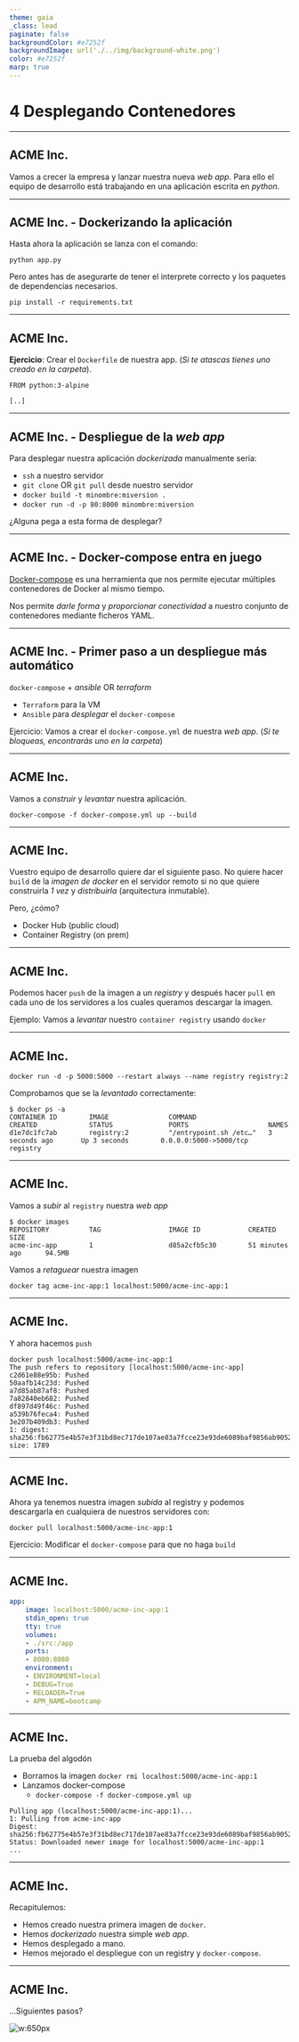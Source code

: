 ```yaml
---
theme: gaia
_class: lead
paginate: false
backgroundColor: #e7252f
backgroundImage: url('./../img/background-white.png')
color: #e7252f
marp: true
---
```

<!-- _backgroundImage: url('./../img/background-red.png') -->
<!-- _color: white -->

# 4 Desplegando Contenedores

---

## ACME Inc.

Vamos a crecer la empresa y lanzar nuestra nueva _web app_. Para ello el equipo de desarrollo está trabajando en una aplicación escrita en _python_.

---

## ACME Inc. - Dockerizando la aplicación

Hasta ahora la aplicación se lanza con el comando:

```
python app.py
```

Pero antes has de asegurarte de tener el interprete correcto y los paquetes de dependencias necesarios.

```
pip install -r requirements.txt
```

---

## ACME Inc.

**Ejercicio**: Crear el `Dockerfile` de nuestra app. (_Si te atascas tienes uno creado en la carpeta_).

```
FROM python:3-alpine

[..]
```

---

## ACME Inc. - Despliegue de la _web app_

Para desplegar nuestra aplicación _dockerizada_ manualmente sería:

- `ssh` a nuestro servidor
- `git clone` OR `git pull` desde nuestro servidor
- `docker build -t minombre:miversion .`
- `docker run -d -p 80:8000 minombre:miversion`

¿Alguna pega a esta forma de desplegar?


---

## ACME Inc. - Docker-compose entra en juego

[Docker-compose](https://docs.docker.com/compose/) es una herramienta que nos permite ejecutar múltiples contenedores de Docker al mismo tiempo.

Nos permite _darle forma_ y _proporcionar conectividad_ a nuestro conjunto de contenedores mediante ficheros YAML.

---

## ACME Inc. - Primer paso a un despliegue más automático

`docker-compose` + _ansible_ OR _terraform_

- `Terraform` para la VM
- `Ansible` para _desplegar_ el `docker-compose`

Ejercicio: Vamos a crear el `docker-compose.yml` de nuestra _web app_. (_Si te bloqueas, encontrarás uno en la carpeta_)

---

## ACME Inc.

Vamos a _construir_ y _levantar_ nuestra aplicación.

```
docker-compose -f docker-compose.yml up --build
```

---

## ACME Inc.

Vuestro equipo de desarrollo quiere dar el siguiente paso. No quiere hacer `build` de la _imagen de docker_ en el servidor remoto si no que quiere construirla _1 vez_ y _distribuirla_ (arquitectura inmutable).

Pero, ¿cómo?

- Docker Hub (public cloud)
- Container Registry (on prem)

---

## ACME Inc.

Podemos hacer `push` de la imagen a un _registry_ y después hacer `pull` en cada uno de los servidores a los cuales queramos descargar la imagen.

Ejemplo: Vamos a _levantar_ nuestro `container registry` usando `docker`

---

## ACME Inc.

```
docker run -d -p 5000:5000 --restart always --name registry registry:2
```

Comprobamos que se la _levantado_ correctamente:

```
$ docker ps -a
CONTAINER ID        IMAGE               COMMAND                  CREATED             STATUS              PORTS                    NAMES
d1e7dc1fc7ab        registry:2          "/entrypoint.sh /etc…"   3 seconds ago       Up 3 seconds        0.0.0.0:5000->5000/tcp   registry
```

---

## ACME Inc.

Vamos a _subir_ al `registry` nuestra _web app_

```
$ docker images
REPOSITORY          TAG                 IMAGE ID            CREATED             SIZE
acme-inc-app        1                   d85a2cfb5c30        51 minutes ago      94.5MB
```

Vamos a _retaguear_ nuestra imagen

```
docker tag acme-inc-app:1 localhost:5000/acme-inc-app:1
```

---
## ACME Inc.

Y ahora hacemos `push`

```
docker push localhost:5000/acme-inc-app:1
The push refers to repository [localhost:5000/acme-inc-app]
c2d61e88e95b: Pushed
50aafb14c23d: Pushed
a7d85ab87af8: Pushed
7a82840eb682: Pushed
df897d49f46c: Pushed
a539b76feca4: Pushed
3e207b409db3: Pushed
1: digest: sha256:fb62775e4b57e3f31bd8ec717de107ae83a7fcce23e93de6089baf9856ab9052 size: 1789
```
---
## ACME Inc.

Ahora ya tenemos nuestra imagen _subida_ al registry y podemos descargarla en cualquiera de nuestros servidores con:

```
docker pull localhost:5000/acme-inc-app:1
```

Ejercicio: Modificar el `docker-compose` para que no haga `build`

---
## ACME Inc.

```yaml
app:
    image: localhost:5000/acme-inc-app:1
    stdin_open: true
    tty: true
    volumes:
    - ./src:/app
    ports:
    - 8080:8080
    environment:
    - ENVIRONMENT=local
    - DEBUG=True
    - RELOADER=True
    - APM_NAME=bootcamp
```

---
## ACME Inc.

La prueba del algodón
- Borramos la imagen `docker rmi localhost:5000/acme-inc-app:1`
- Lanzamos docker-compose
    - `docker-compose -f docker-compose.yml up`

```
Pulling app (localhost:5000/acme-inc-app:1)...
1: Pulling from acme-inc-app
Digest: sha256:fb62775e4b57e3f31bd8ec717de107ae83a7fcce23e93de6089baf9856ab9052
Status: Downloaded newer image for localhost:5000/acme-inc-app:1
...
```

---
## ACME Inc.

Recapitulemos:
- Hemos creado nuestra primera imagen de `docker`.
- Hemos _dockerizado_ nuestra simple _web app_.
- Hemos desplegado a mano.
- Hemos mejorado el despliegue con un registry y `docker-compose`.

---
## ACME Inc.

...Siguientes pasos?

![w:650px](https://i.gifer.com/1j6A.gif)
